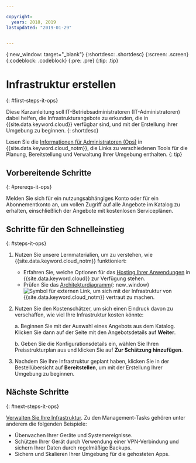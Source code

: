 ```yaml
---

copyright:
  years: 2018, 2019
lastupdated: "2019-01-29"


---
```

{:new_window: target="_blank"}
{:shortdesc: .shortdesc}
{:screen: .screen}
{:codeblock: .codeblock}
{:pre: .pre}
{:tip: .tip}

# Infrastruktur erstellen
{: #first-steps-it-ops}

Diese Kurzanleitung soll IT-Betriebsadministratoren (IT-Administratoren) dabei helfen, die Infrastrukturangebote zu erkunden, die in {{site.data.keyword.cloud}} verfügbar sind, und mit der Erstellung ihrer Umgebung zu beginnen.
{: shortdesc}

Lesen Sie die [Informationen für Administratoren (Ops)](/docs/overview?topic=overview-it-ops) in {{site.data.keyword.cloud_notm}}, die Links zu verschiedenen Tools für die Planung, Bereitstellung und Verwaltung Ihrer Umgebung enthalten.
{: tip}

## Vorbereitende Schritte
{: #prereqs-it-ops}

Melden Sie sich für ein nutzungsabhängiges Konto oder für ein Abonnementkonto an, um vollen Zugriff auf alle Angebote im Katalog zu erhalten, einschließlich der Angebote mit kostenlosen Serviceplänen. 

## Schritte für den Schnelleinstieg
{: #steps-it-ops}

1. Nutzen Sie unsere Lernmaterialien, um zu verstehen, wie {{site.data.keyword.cloud_notm}} funktioniert:
    * Erfahren Sie, welche Optionen für das [Hosting Ihrer Anwendungen](/docs/overview?topic=overview-whatis-platform#choose-compute) in {{site.data.keyword.cloud}} zur Verfügung stehen.
    * Prüfen Sie das [Architekturdiagramm](https://www.ibm.com/cloud/garage/architectures/infrastructure){: new_window} ![Symbol für externen Link](../icons/launch-glyph.svg), um sich mit der Infrastruktur von {{site.data.keyword.cloud_notm}} vertraut zu machen. 
2. Nutzen Sie den Kostenschätzer, um sich einen Eindruck davon zu verschaffen, wie viel Ihre Infrastruktur kosten könnte:

    a. Beginnen Sie mit der Auswahl eines Angebots aus dem Katalog. Klicken Sie dann auf der Seite mit den Angebotsdetails auf **Weiter**.
    
    b. Geben Sie die Konfigurationsdetails ein, wählen Sie Ihren Preisstrukturplan aus und klicken Sie auf **Zur Schätzung hinzufügen**. 
3. Nachdem Sie Ihre Infrastruktur geplant haben, klicken Sie in der Bestellübersicht auf **Bereitstellen**, um mit der Erstellung Ihrer Umgebung zu beginnen. 

## Nächste Schritte
{: #next-steps-it-ops}

[Verwalten Sie Ihre Infrastruktur](/docs/overview?topic=overview-it-ops). Zu den Management-Tasks gehören unter anderem die folgenden Beispiele: 

  * Überwachen Ihrer Geräte und Systemereignisse.
  * Schützen Ihrer Gerät durch Verwendung einer VPN-Verbindung und sichern Ihrer Daten durch regelmäßige Backups. 
  * Sichern und Skalieren Ihrer Umgebung für die gehosteten Apps. 

